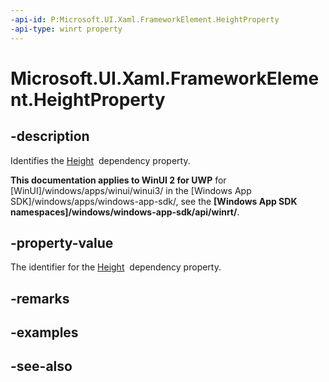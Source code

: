 ```yaml
---
-api-id: P:Microsoft.UI.Xaml.FrameworkElement.HeightProperty
-api-type: winrt property
---
```


<!-- Property syntax
public Windows.UI.Xaml.DependencyProperty HeightProperty { get; }
-->

# Microsoft.UI.Xaml.FrameworkElement.HeightProperty

## -description
Identifies the [Height](frameworkelement_height.md)  dependency property.

**This documentation applies to WinUI 2 for UWP** for [WinUI]/windows/apps/winui/winui3/ in the [Windows App SDK]/windows/apps/windows-app-sdk/, see the **[Windows App SDK namespaces]/windows/windows-app-sdk/api/winrt/**.

## -property-value
The identifier for the [Height](frameworkelement_height.md)  dependency property.

## -remarks

## -examples

## -see-also
